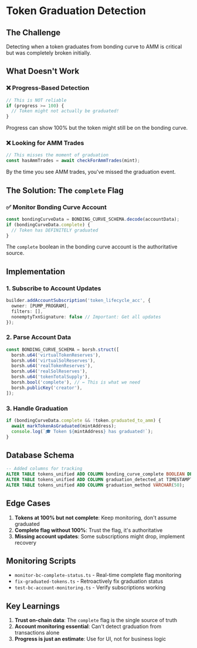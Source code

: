 # Token Graduation Detection

## The Challenge

Detecting when a token graduates from bonding curve to AMM is critical but was completely broken initially.

## What Doesn't Work

### ❌ Progress-Based Detection
```typescript
// This is NOT reliable
if (progress >= 100) {
  // Token might not actually be graduated!
}
```
Progress can show 100% but the token might still be on the bonding curve.

### ❌ Looking for AMM Trades
```typescript
// This misses the moment of graduation
const hasAmmTrades = await checkForAmmTrades(mint);
```
By the time you see AMM trades, you've missed the graduation event.

## The Solution: The `complete` Flag

### ✅ Monitor Bonding Curve Account
```typescript
const bondingCurveData = BONDING_CURVE_SCHEMA.decode(accountData);
if (bondingCurveData.complete) {
  // Token has DEFINITELY graduated
}
```

The `complete` boolean in the bonding curve account is the authoritative source.

## Implementation

### 1. Subscribe to Account Updates
```typescript
builder.addAccountSubscription('token_lifecycle_acc', {
  owner: [PUMP_PROGRAM],
  filters: [],
  nonemptyTxnSignature: false // Important: Get all updates
});
```

### 2. Parse Account Data
```typescript
const BONDING_CURVE_SCHEMA = borsh.struct([
  borsh.u64('virtualTokenReserves'),
  borsh.u64('virtualSolReserves'),
  borsh.u64('realTokenReserves'),
  borsh.u64('realSolReserves'),
  borsh.u64('tokenTotalSupply'),
  borsh.bool('complete'), // ← This is what we need
  borsh.publicKey('creator'),
]);
```

### 3. Handle Graduation
```typescript
if (bondingCurveData.complete && !token.graduated_to_amm) {
  await markTokenAsGraduated(mintAddress);
  console.log(`🎓 Token ${mintAddress} has graduated!`);
}
```

## Database Schema

```sql
-- Added columns for tracking
ALTER TABLE tokens_unified ADD COLUMN bonding_curve_complete BOOLEAN DEFAULT FALSE;
ALTER TABLE tokens_unified ADD COLUMN graduation_detected_at TIMESTAMPTZ;
ALTER TABLE tokens_unified ADD COLUMN graduation_method VARCHAR(50);
```

## Edge Cases

1. **Tokens at 100% but not complete**: Keep monitoring, don't assume graduated
2. **Complete flag without 100%**: Trust the flag, it's authoritative
3. **Missing account updates**: Some subscriptions might drop, implement recovery

## Monitoring Scripts

- `monitor-bc-complete-status.ts` - Real-time complete flag monitoring
- `fix-graduated-tokens.ts` - Retroactively fix graduation status
- `test-bc-account-monitoring.ts` - Verify subscriptions working

## Key Learnings

1. **Trust on-chain data**: The `complete` flag is the single source of truth
2. **Account monitoring essential**: Can't detect graduation from transactions alone
3. **Progress is just an estimate**: Use for UI, not for business logic